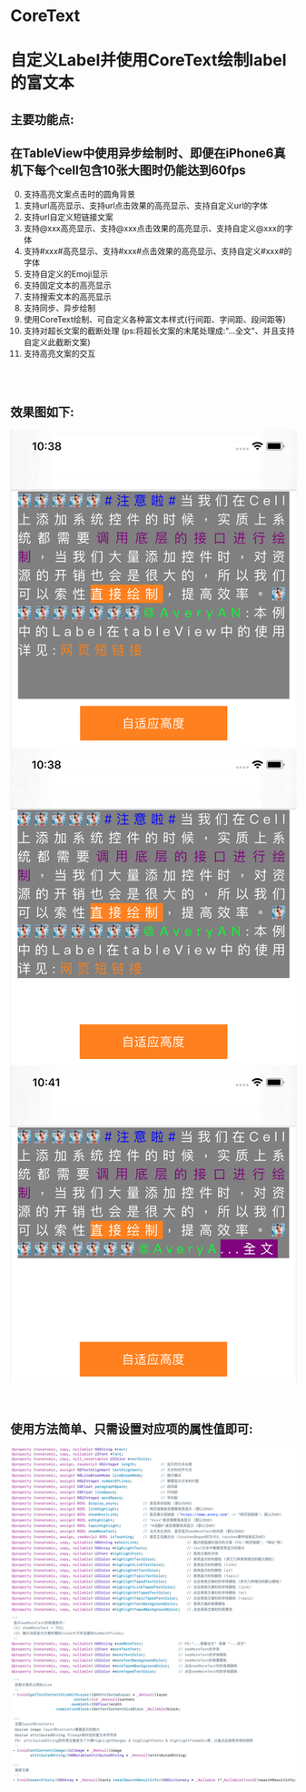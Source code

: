 # CoreText

自定义Label并使用CoreText绘制label的富文本<br>
======================================


主要功能点:<br>
--------------
在TableView中使用异步绘制时、即便在iPhone6真机下每个cell包含10张大图时仍能达到60fps
--------------
0. 支持高亮文案点击时的圆角背景
1. 支持url高亮显示、支持url点击效果的高亮显示、支持自定义url的字体<br>
2. 支持url自定义短链接文案<br>
3. 支持@xxx高亮显示、支持@xxx点击效果的高亮显示、支持自定义@xxx的字体<br>
4. 支持#xxx#高亮显示、支持#xxx#点击效果的高亮显示、支持自定义#xxx#的字体<br>
5. 支持自定义的Emoji显示
6. 支持固定文本的高亮显示<br>
7. 支持搜索文本的高亮显示<br>
8. 支持同步、异步绘制<br>
9. 使用CoreText绘制、可自定义各种富文本样式(行间距、字间距、段间距等)<br>
10. 支持对超长文案的截断处理 (ps:将超长文案的末尾处理成:"...全文"、并且支持自定义此截断文案)<br>
11. 支持高亮文案的交互
<br>
<br>


效果图如下:<br>
------------
![基本使用](https://github.com/Avery-AN/CoreText/raw/master/DEMO_images/demo_1.png)<br>
![自适应高度](https://github.com/Avery-AN/CoreText/raw/master/DEMO_images/demo_2.png)<br>
![截断文案示例](https://github.com/Avery-AN/CoreText/raw/master/DEMO_images/demo_3.png)<br>
<br>
<br>


使用方法简单、只需设置对应项的属性值即可:<br>
------------
![示例](https://github.com/Avery-AN/CoreText/raw/master/DEMO_images/demo_4.png)<br>
![示例](https://github.com/Avery-AN/CoreText/raw/master/DEMO_images/demo_5.png)<br>
![示例](https://github.com/Avery-AN/CoreText/raw/master/DEMO_images/demo_6.png)<br>
